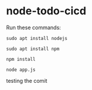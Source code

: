 # node-todo-cicd

Run these commands:


`sudo apt install nodejs`


`sudo apt install npm`


`npm install`

`node app.js`



testing the comit
